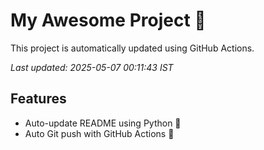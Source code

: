 # My Awesome Project 🚀

This project is automatically updated using GitHub Actions.

_Last updated: 2025-05-07 00:11:43 IST_

## Features
- Auto-update README using Python 🐍
- Auto Git push with GitHub Actions 🤖

